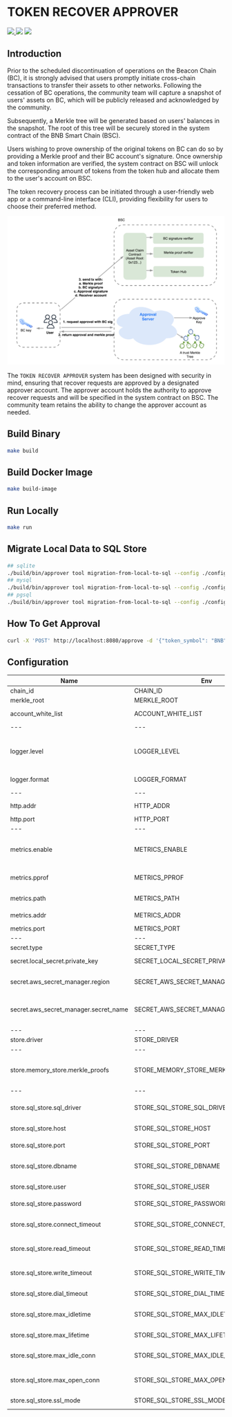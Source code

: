 # TOKEN RECOVER APPROVER

<p>
  <a href="https://github.com/bnb-chain/token-recover-approver/blob/develop/COPYING">
    <img src="https://img.shields.io/github/license/bnb-chain/token-recover-approver?style=flat-square&color=blue">
  </a>
  <img src="https://img.shields.io/github/go-mod/go-version/bnb-chain/token-recover-approver?style=flat-square">
  <a href="https://pkg.go.dev/github.com/bnb-chain/token-recover-approver">
    <img src="https://img.shields.io/badge/Go-reference-blue?style=flat-square">
  </a>
</p>


## Introduction

Prior to the scheduled discontinuation of operations on the Beacon Chain (BC), it is strongly advised that users promptly initiate cross-chain transactions to transfer their assets to other networks. Following the cessation of BC operations, the community team will capture a snapshot of users' assets on BC, which will be publicly released and acknowledged by the community.

Subsequently, a Merkle tree will be generated based on users' balances in the snapshot. The root of this tree will be securely stored in the system contract of the BNB Smart Chain (BSC).

Users wishing to prove ownership of the original tokens on BC can do so by providing a Merkle proof and their BC account's signature. Once ownership and token information are verified, the system contract on BSC will unlock the corresponding amount of tokens from the token hub and allocate them to the user's account on BSC.

The token recovery process can be initiated through a user-friendly web app or a command-line interface (CLI), providing flexibility for users to choose their preferred method.

![Token Recovery Process](./assets/token-recover.png)

The `TOKEN RECOVER APPROVER` system has been designed with security in mind, ensuring that recover requests are approved by a designated approver account. The approver account holds the authority to approve recover requests and will be specified in the system contract on BSC. The community team retains the ability to change the approver account as needed.

## Build Binary

```bash
make build
```

## Build Docker Image

```bash
make build-image
```

## Run Locally

```bash
make run
```

## Migrate Local Data to SQL Store

```bash
## sqlite
./build/bin/approver tool migration-from-local-to-sql --config ./configs/sqlite.config.yaml --proof_path ./example/store/merkle_proofs.json
## mysql
./build/bin/approver tool migration-from-local-to-sql --config ./configs/mysql.config.yaml --proof_path ./example/store/merkle_proofs.json
## pgsql
./build/bin/approver tool migration-from-local-to-sql --config ./configs/pgsql.config.yaml --proof_path ./example/store/merkle_proofs.json
```

## How To Get Approval
```bash
curl -X 'POST' http://localhost:8080/approve -d '{"token_symbol": "BNB","owner_pub_key": "0x036d5d41cd7da2e96d39bcbd0390bfed461a86382f7a2923436ff16c65cabc7719","owner_signature": "0x5f5391ba7f2b002b4746025f7e803a43e57a397ea66f3939d05302eb7851bbbc0773cda87aae0fbb1e2a29367b606209ed47dc5cba6d1a83f6b79cb70e56efdb","claim_address": "0x2e9247B67ae885a8dcfBf77Eb6d0e93A32bea24C"}'
```

## Configuration

| Name | Env | Type | Option | Description | Default |
|------|-----|------|--------|-------------|---------|
| chain_id | CHAIN_ID | string | | Chain ID | `"Binance-Chain-Ganges"` |
| merkle_root | MERKLE_ROOT | string | | Merkle root | `"0x0000000000000000000000000000000000000000000000000000000000000000"` |
| account_white_list | ACCOUNT_WHITE_LIST | []string | | Account white list | `[]` |
|---|---|---|---|---|---|
| logger.level | LOGGER_LEVEL | string | `ERROR`, `WARN`, `INFO`, `DEBUG`, `TRACE` | Log level | `"INFO"` |
| logger.format | LOGGER_FORMAT | string | `console`, `json` | Log format | `console` |
|---|---|---|---|---|---|
| http.addr | HTTP_ADDR | string | | HTTP address | `"0.0.0.0"` |
| http.port | HTTP_PORT | uint16 | | HTTP port | `8080` |
|---|---|---|---|---|---|
| metrics.enable | METRICS_ENABLE | bool | | Whether to enable metrics router | `true` |
| metrics.pprof | METRICS_PPROF | bool | | Whether to enable pprof router | `false` |
| metrics.path | METRICS_PATH | string | | Metrics router path | `/metrics` |
| metrics.addr | METRICS_ADDR | string | | Metrics address | `"0.0.0.0"` |
| metrics.port | METRICS_PORT | uint16 | | Metrics port | `6060` |
|---|---|---|---|---|---|
| secret.type | SECRET_TYPE | string | | Secret type | `"local"` |
| secret.local_secret.private_key | SECRET_LOCAL_SECRET_PRIVATE_KEY | string | | Local secret private key | `""` |
| secret.aws_secret_manager.region | SECRET_AWS_SECRET_MANAGER_REGION | string | | AWS Secret Manager region | `""` |
| secret.aws_secret_manager.secret_name | SECRET_AWS_SECRET_MANAGER_SECRET_NAME | string | | AWS Secret Manager secret name | `""` |
|---|---|---|---|---|---|
| store.driver | STORE_DRIVER | string | | Store driver | `"memory"` |
|---|---|---|---|---|---|
| store.memory_store.merkle_proofs | STORE_MEMORY_STORE_MERKLE_PROOFS | string | | Memory store Merkle proofs file | `"./example/merkle_proofs.json"` |
|---|---|---|---|---|---|
| store.sql_store.sql_driver | STORE_SQL_STORE_SQL_DRIVER | string | `mysql`, `postgres`, `sqlite` | SQL store driver | `"mysql"` |
| store.sql_store.host | STORE_SQL_STORE_HOST | string | | SQL store host | `"localhost"` |
| store.sql_store.port | STORE_SQL_STORE_PORT | uint | | SQL store port | `3306` |
| store.sql_store.dbname | STORE_SQL_STORE_DBNAME | string | | SQL store database name | `"approver"` |
| store.sql_store.user | STORE_SQL_STORE_USER | string | | SQL store user | `"root"` |
| store.sql_store.password | STORE_SQL_STORE_PASSWORD | string | | SQL store password | `""` |
| store.sql_store.connect_timeout | STORE_SQL_STORE_CONNECT_TIMEOUT | string | | SQL store connect timeout | `"10s"` |
| store.sql_store.read_timeout | STORE_SQL_STORE_READ_TIMEOUT | string | | SQL store read timeout | `"30s"` |
| store.sql_store.write_timeout | STORE_SQL_STORE_WRITE_TIMEOUT | string | | SQL store write timeout | `"30s"` |
| store.sql_store.dial_timeout | STORE_SQL_STORE_DIAL_TIMEOUT | time.Duration | | SQL store dial timeout | `"10s"` |
| store.sql_store.max_idletime | STORE_SQL_STORE_MAX_IDLETIME | time.Duration | | SQL store max idle time | `"1h"` |
| store.sql_store.max_lifetime | STORE_SQL_STORE_MAX_LIFETIME | time.Duration | | SQL store max lifetime | `"1h"` |
| store.sql_store.max_idle_conn | STORE_SQL_STORE_MAX_IDLE_CONN | int | | SQL store max idle connections | `2` |
| store.sql_store.max_open_conn | STORE_SQL_STORE_MAX_OPEN_CONN | int | | SQL store max open connections | `5` |
| store.sql_store.ssl_mode | STORE_SQL_STORE_SSL_MODE | bool | | SQL store SSL mode | `false` |